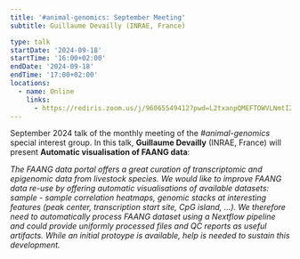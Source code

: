 ```yaml
---
title: '#animal-genomics: September Meeting'
subtitle: Guillaume Devailly (INRAE, France)

type: talk
startDate: '2024-09-18'
startTime: '16:00+02:00'
endDate: '2024-09-18'
endTime: '17:00+02:00'
locations:
  - name: Online
    links:
      - https://rediris.zoom.us/j/96065549412?pwd=L2txanpQMEFTOWVLNmtIZyt6M3NnUT09
---
```


September 2024 talk of the monthly meeting of the _#animal-genomics_ special interest group.
In this talk, **Guillaume Devailly** (INRAE, France) will present **Automatic visualisation of FAANG data**:
_<div class="mx-2">The FAANG data portal offers a great curation of transcriptomic and epigenomic data from livestock species. We would like to improve FAANG data re-use by offering automatic visualisations of available datasets: sample - sample correlation heatmaps, genomic stacks at interesting features (peak center, transcription start site, CpG island, ...). We therefore need to automatically process FAANG dataset using a Nextflow pipeline and could provide uniformly processed files and QC reports as useful artifacts. While an initial protoype is available, help is needed to sustain this development.</div>_

